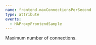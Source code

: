 ```yaml
---
name: frontend.maxConnectionsPerSecond
type: attribute
events:
  - HAProxyFrontendSample
---
```


Maximum number of connections.
